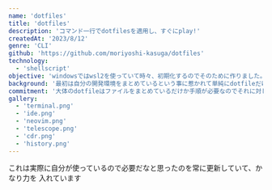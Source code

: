 ```yaml
---
name: 'dotfiles'
title: 'dotfiles'
description: 'コマンド一行でdotfilesを適用し、すぐにplay!'
createdAt: '2023/8/12'
genre: 'CLI'
github: 'https://github.com/moriyoshi-kasuga/dotfiles'
technology:
  - 'shellscript'
objective: 'windowsではwsl2を使っていて時々、初期化するのでそのために作りました。'
background: '最初は自分の開発環境をまとめているという事に惹かれて単純にdotfileだけを作っていました。'
commitment: '大体のdotfileはファイルをまとめているだけか手順が必要なのでそれに対して全部makeでできるようにしました'
gallery:
  - 'terminal.png'
  - 'ide.png'
  - 'neovim.png'
  - 'telescope.png'
  - 'cdr.png'
  - 'history.png'
---
```


これは実際に自分が使っているので必要だなと思ったのを常に更新していて、かなり力を
入れています
